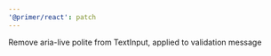 ```yaml
---
'@primer/react': patch
---
```


Remove aria-live polite from TextInput, applied to validation message
